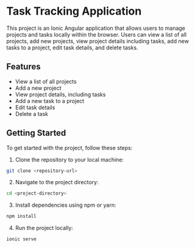 # Task Tracking Application

This project is an Ionic Angular application that allows users to manage projects and tasks locally within the browser. Users can view a list of all projects, add new projects, view project details including tasks, add new tasks to a project, edit task details, and delete tasks.

## Features

- View a list of all projects
- Add a new project
- View project details, including tasks
- Add a new task to a project
- Edit task details
- Delete a task

## Getting Started

To get started with the project, follow these steps:

1. Clone the repository to your local machine:

```bash
git clone <repository-url>
```

2. Navigate to the project directory:

```bash
cd <project-directory>
```

3. Install dependencies using npm or yarn:

```bash
npm install
```

4. Run the project locally:

```bash
ionic serve
```
